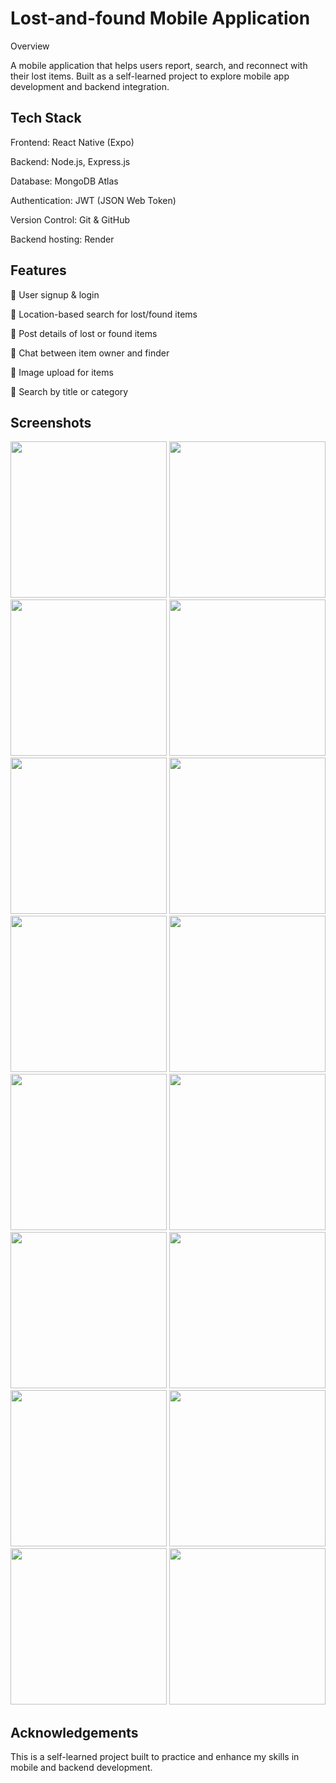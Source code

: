 # Lost-and-found Mobile Application
Overview

A mobile application that helps users report, search, and reconnect with their lost items.
Built as a self-learned project to explore mobile app development and backend integration.

## Tech Stack

Frontend: React Native (Expo)

Backend: Node.js, Express.js

Database: MongoDB Atlas

Authentication: JWT (JSON Web Token)

Version Control: Git & GitHub

Backend hosting: Render

## Features

🔑 User signup & login

📍 Location-based search for lost/found items

📝 Post details of lost or found items

💬 Chat between item owner and finder

📂 Image upload for items

🔎 Search by title or category

## Screenshots
<img src="./Screenshots/Splash-screen.png" width="250" />
<img src="./Screenshots/Get-started-screen.png" width="250" />
<img src="./Screenshots/Login-screen.png" width="250" />
<img src="./Screenshots/Signup-screen.png" width="250" />
<img src="./Screenshots/Get-location-screen.png" width="250" />
<img src="./Screenshots/Home-screen.png" width="250" />
<img src="./Screenshots/Search-screen.png" width="250" />
<img src="./Screenshots/Search-screen2.png" width="250" />
<img src="./Screenshots/Lost-screen.png" width="250" />
<img src="./Screenshots/Found-screen.png" width="250" />
<img src="./Screenshots/Add-post-screen.png" width="250" />
<img src="./Screenshots/Chats-list-screen.png" width="250" />
<img src="./Screenshots/Profile-screen.png" width="250" />
<img src="./Screenshots/Item-screen.png" width="250" />
<img src="./Screenshots/Your-posts-screen.png" width="250" />
<img src="./Screenshots/Saved-items-screen.png" width="250" />



## Acknowledgements

This is a self-learned project built to practice and enhance my skills in mobile and backend development.